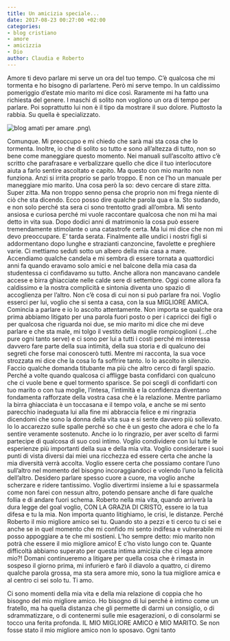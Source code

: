 ```yaml
---
title: Un amicizia speciale...
date: 2017-08-23 00:27:00 +02:00
categories:
- blog cristiano
- amore
- amicizzia
- Dio
author: Claudia e Roberto
---
```


Amore ti devo parlare mi serve un ora del tuo tempo. C’è qualcosa che mi tormenta e ho bisogno di parlartene. Però mi serve tempo. 
In un caldissimo pomeriggio d’estate mio marito mi dice così. Raramente mi ha fatto una richiesta del genere. I maschi di solito non vogliono un ora di tempo per parlare. Poi soprattutto lui non è il tipo da mostrare il suo dolore. Piuttosto la rabbia. Su quella è specializzato.

![blog amati per amare .png](/uploads/blog%20amati%20per%20amare%20.png)\\

Comunque. Mi preoccupo e mi chiedo che sarà mai sta cosa che lo tormenta. Inoltre, io che di solito so tutto e sono all’altezza di tutto, non so bene come maneggiare questo momento. Nei manuali sull’ascolto attivo c’è scritto che parafrasare e verbalizzare quello che dice il tuo interlocutore aiuta a farlo sentire ascoltato e capito. Ma questo con mio marito non funziona. Anzi si irrita proprio se parlo troppo. E non ce l’ho un manuale per maneggiare mio marito. Una cosa però la so: devo cercare di stare zitta. Super zitta. Ma non troppo senno pensa che proprio non mi frega niente di ciò che sta dicendo. Ecco posso dire qualche parola qua e la. Sto sudando, e non solo perché sta sera ci sono trentotto gradi all’ombra.  Mi sento ansiosa e curiosa perché mi vuole raccontare qualcosa che non mi ha mai detto in vita sua. Dopo dodici anni di matrimonio la cosa può essere tremendamente stimolante o una catastrofe certa. Ma lui mi dice che non mi devo preoccupare. 
E’ tarda serata. Finalmente alle undici i nostri figli si addormentano dopo lunghe e strazianti canzoncine, favolette e preghiere varie. Ci mettiamo seduti sotto un albero della mia casa a mare. Accendiamo qualche candela e mi sembra di essere tornata a quattordici anni fa quando eravamo solo amici e nel balcone della mia casa da studentessa ci confidavamo su tutto. Anche allora non mancavano candele accese e birra ghiacciate nelle calde sere di settembre. Oggi come allora fa caldissimo e la nostra complicità e sintonia diventa uno spazio di accoglienza per l’altro. Non c’è cosa di cui non si può parlare fra noi. Voglio esserci per lui, voglio che si senta a  casa, con la sua MIGLIORE AMICA. Comincia a parlare e io lo ascolto attentamente. Non importa se qualche ora prima abbiamo litigato per una parola fuori posto o per i capricci dei figli o per qualcosa che riguarda noi due, se mio marito mi dice che mi deve parlare e che sta male, mi tolgo il vestito della moglie rompicoglioni (…che pure ogni tanto serve) e ci sono per lui a tutti i costi perché mi interessa davvero fare parte della sua intimità, della sua storia e di qualcuno dei segreti che forse mai conoscerò tutti. Mentre mi racconta, la sua voce strozzata mi dice che la cosa lo fa soffrire tanto. Io lo ascolto in silenzio. Faccio qualche domanda titubante ma più che altro cerco di fargli spazio. Perché a volte quando qualcosa ci affligge basta confidarci con qualcuno che ci vuole bene e quel tormento sparisce. Se poi scegli di confidarti con tuo marito o con tua moglie, l’intesa, l’intimità e la confidenza diventano fondamenta rafforzate della vostra casa che è la relazione. Mentre parliamo la birra ghiacciata è un toccasana e il tempo vola, e anche se mi sento parecchio inadeguata lui alla fine mi abbraccia felice e mi ringrazia dicendomi che sono la donna della vita sua e si sente davvero più sollevato. Io lo accarezzo sulle spalle perché so che è un gesto che adora e che lo fa sentire veramente sostenuto. Anche io lo ringrazio, per aver scelto di farmi partecipe di qualcosa di suo così intimo. Voglio condividere con lui tutte le esperienze più importanti della sua e della mia vita. Voglio considerare i suoi punti di vista diversi dai miei una ricchezza ed essere certa che anche la mia diversità verrà accolta. Voglio essere certa che possiamo contare l’uno sull’altro nel momento del bisogno incoraggiandoci e volendo l’uno la felicità dell’altro. Desidero parlare spesso cuore a cuore, ma voglio anche scherzare e ridere tantissimo. Voglio divertirmi insieme a lui e spassarmela come non farei con nessun altro, potendo pensare anche di fare qualche follia e di andare fuori schema.
Roberto nella mia vita, quando arriverà la dura legge del goal voglio, CON LA GRAZIA DI CRISTO, essere io la tua difesa e tu la mia. Non importa quanto litighiamo, le crisi, le distanze. Perché Roberto il mio migliore amico sei tu. Quando sto a pezzi e ti cerco tu ci sei e anche se in quel momento che mi confido mi sento indifesa e vulnerabile mi posso appoggiare a te che mi sostieni. L’ho sempre detto: mio marito non potrà che essere il mio migliore amico! E c’ho visto lungo con te. Quante difficoltà abbiamo superato per questa intima amicizia che ci lega amore mio?!
Domani continueremo a litigare per quella cosa che è rimasta in sospeso il giorno prima, mi infurierò e farò il diavolo a quattro, ci diremo qualche parola grossa, ma sta sera amore mio, sono la tua migliore amica e al centro ci sei solo tu. Ti amo.

Ci sono momenti della mia vita e della mia relazione di coppia che ho bisogno del mio migliore amico. Ho bisogno di lui perché è intimo come un fratello, ma ha quella distanza che gli permette di darmi un consiglio, o di sdrammatizzare, o di contenermi sulle mie esagerazioni, o di consolarmi se tocco una ferita profonda. 
IL MIO MIGLIORE AMICO è MIO MARITO. Se non fosse stato il mio migliore amico non lo sposavo. Ogni tanto